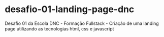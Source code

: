 # desafio-01-landing-page-dnc
Desafio 01 da Escola DNC - Formação Fullstack - Criação de uma landing page utilizando as tecnologias html, css e javascript
